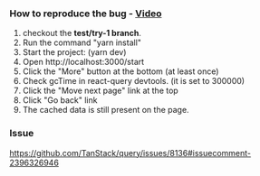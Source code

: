 ### How to reproduce the bug - [Video](https://www.youtube.com/watch?v=R2LYSzM1MeY)
1. checkout the **test/try-1 branch**.
2. Run the command "yarn install"
3. Start the project: (yarn dev)
4. Open http://localhost:3000/start 
5. Click the "More" button at the bottom (at least once)
6. Check gcTime in react-query devtools. (it is set to 300000)
7. Click the "Move next page" link at the top
8. Click "Go back" link
9. The cached data is still present on the page.

### Issue
https://github.com/TanStack/query/issues/8136#issuecomment-2396326946